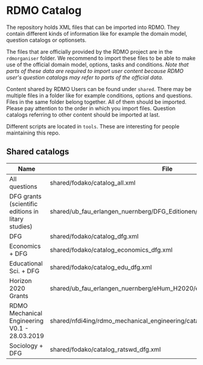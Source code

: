 # RDMO Catalog

The repository holds XML files that can be imported into RDMO. They contain different kinds of information like for example the domain model, question catalogs or optionsets.

The files that are officially provided by the RDMO project are in the `rdmorganiser` folder. We recommend to import these files to be able to make use of the official domain model, options, tasks and conditions. _Note that parts of these data are required to import user content because RDMO user's question catalogs may refer to parts of the official data_.

Content shared by RDMO Users can be found under `shared`. There may be multiple files in a folder like for example conditions, options and questions. Files in the same folder belong together. All of them should be imported. Please pay attention to the order in which you import files. Question catalogs referring to other content should be imported at last.

Different scripts are located in `tools`. These are interesting for people maintaining this repo.


## Shared catalogs

|Name|File|
|---|---|
|All questions|shared/fodako/catalog_all.xml|
|DFG grants (scientific editions in litary studies)|shared/ub_fau_erlangen_nuernberg/DFG_Editionen/DFG_editions.xml|
|DFG|shared/fodako/catalog_dfg.xml|
|Economics + DFG|shared/fodako/catalog_economics_dfg.xml|
|Educational Sci. + DFG|shared/fodako/catalog_edu_dfg.xml|
|Horizon 2020 Grants|shared/ub_fau_erlangen_nuernberg/eHum_H2020/eHum_H2020_Fragebogen.xml|
|RDMO Mechanical Engineering V0.1 - 28.03.2019|shared/nfdi4ing/rdmo_mechanical_engineering/catalog_mb_20190124.xml|
|Sociology + DFG|shared/fodako/catalog_ratswd_dfg.xml|
